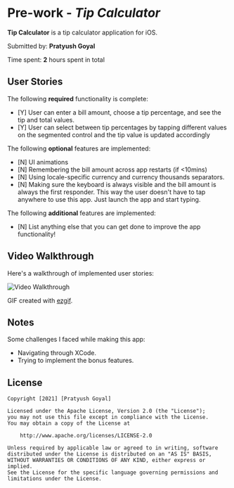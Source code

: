 # Pre-work - *Tip Calculator*

**Tip Calculator** is a tip calculator application for iOS.

Submitted by: **Pratyush Goyal**

Time spent: **2** hours spent in total

## User Stories

The following **required** functionality is complete:

* [Y] User can enter a bill amount, choose a tip percentage, and see the tip and total values.
* [Y] User can select between tip percentages by tapping different values on the segmented control and the tip value is updated accordingly

The following **optional** features are implemented:

* [N] UI animations
* [N] Remembering the bill amount across app restarts (if <10mins)
* [N] Using locale-specific currency and currency thousands separators.
* [N] Making sure the keyboard is always visible and the bill amount is always the first responder. This way the user doesn't have to tap anywhere to use this app. Just launch the app and start typing.

The following **additional** features are implemented:

- [N] List anything else that you can get done to improve the app functionality!

## Video Walkthrough

Here's a walkthrough of implemented user stories:

<img src='https://imgur.com/a/oRtMLyZ' title='Video Walkthrough' width='' alt='Video Walkthrough' />

GIF created with [ezgif](https://ezgif.com/video-to-gif).

## Notes

Some challenges I faced while making this app:

 - Navigating through XCode. 
 - Trying to implement the bonus features.   

## License

    Copyright [2021] [Pratyush Goyal]

    Licensed under the Apache License, Version 2.0 (the "License");
    you may not use this file except in compliance with the License.
    You may obtain a copy of the License at

        http://www.apache.org/licenses/LICENSE-2.0

    Unless required by applicable law or agreed to in writing, software
    distributed under the License is distributed on an "AS IS" BASIS,
    WITHOUT WARRANTIES OR CONDITIONS OF ANY KIND, either express or implied.
    See the License for the specific language governing permissions and
    limitations under the License.
